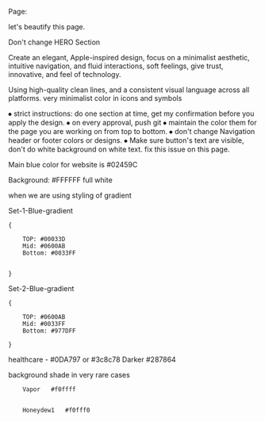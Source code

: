 
Page: 


let's beautify this page. 

Don't change HERO Section 


Create an elegant, Apple-inspired design, focus on a minimalist aesthetic, intuitive navigation, and fluid interactions, soft feelings, give trust, innovative, and feel of technology.

Using high-quality clean lines, and a consistent visual language across all platforms. very minimalist color in icons and symbols 


⦁	strict instructions: do one section at time, get my confirmation before you apply the design. 
⦁	on every approval, push git
⦁	maintain the color them for the page you are working on from top to bottom. 
⦁	don't change Navigation header or footer colors or designs. 
⦁	Make sure button's text are visible, don't do white background on white text. fix this issue on this page. 



Main blue color for website is #02459C

Background: #FFFFFF full white 


when we are using styling of gradient 


Set-1-Blue-gradient  

	{

		TOP: #00033D
		Mid: #0600AB
		Bottom: #0033FF

	
	}


Set-2-Blue-gradient  

	{

		TOP: #0600AB
		Mid: #0033FF
		Bottom: #977DFF
	
	}






healthcare - #0DA797 or #3c8c78
Darker #287864	


background shade in very rare cases 	

		Vapor	#f0ffff 


		Honeydew1	#f0fff0